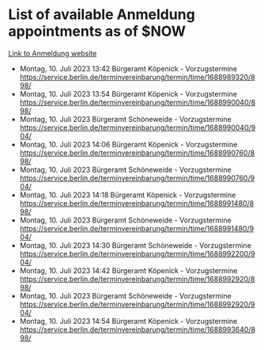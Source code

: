 # List of available Anmeldung appointments as of $NOW
[Link to Anmeldung website](https://service.berlin.de/terminvereinbarung/termin/tag.php?termin=1&anliegen[]=120686&dienstleisterlist=122210,122217,327316,122219,327312,122227,327314,122231,327346,122243,327348,122254,122252,329742,122260,329745,122262,329748,122271,327278,122273,327274,122277,327276,330436,122280,327294,122282,327290,122284,327292,122291,327270,122285,327266,122286,327264,122296,327268,150230,329760,122297,327286,122294,327284,122312,329763,122314,329775,122304,327330,122311,327334,122309,327332,317869,122281,327352,122279,329772,122283,122276,327324,122274,327326,122267,329766,122246,327318,122251,327320,122257,327322,122208,327298,122226,327300&herkunft=http%3A%2F%2Fservice.berlin.de%2Fdienstleistung%2F120686%2F)
- Montag, 10. Juli 2023 13:42 Bürgeramt Köpenick - Vorzugstermine https://service.berlin.de/terminvereinbarung/termin/time/1688989320/898/
- Montag, 10. Juli 2023 13:54 Bürgeramt Köpenick - Vorzugstermine https://service.berlin.de/terminvereinbarung/termin/time/1688990040/898/
- Montag, 10. Juli 2023  Bürgeramt Schöneweide - Vorzugstermine https://service.berlin.de/terminvereinbarung/termin/time/1688990040/904/
- Montag, 10. Juli 2023 14:06 Bürgeramt Köpenick - Vorzugstermine https://service.berlin.de/terminvereinbarung/termin/time/1688990760/898/
- Montag, 10. Juli 2023  Bürgeramt Schöneweide - Vorzugstermine https://service.berlin.de/terminvereinbarung/termin/time/1688990760/904/
- Montag, 10. Juli 2023 14:18 Bürgeramt Köpenick - Vorzugstermine https://service.berlin.de/terminvereinbarung/termin/time/1688991480/898/
- Montag, 10. Juli 2023  Bürgeramt Schöneweide - Vorzugstermine https://service.berlin.de/terminvereinbarung/termin/time/1688991480/904/
- Montag, 10. Juli 2023 14:30 Bürgeramt Schöneweide - Vorzugstermine https://service.berlin.de/terminvereinbarung/termin/time/1688992200/904/
- Montag, 10. Juli 2023 14:42 Bürgeramt Köpenick - Vorzugstermine https://service.berlin.de/terminvereinbarung/termin/time/1688992920/898/
- Montag, 10. Juli 2023  Bürgeramt Schöneweide - Vorzugstermine https://service.berlin.de/terminvereinbarung/termin/time/1688992920/904/
- Montag, 10. Juli 2023 14:54 Bürgeramt Köpenick - Vorzugstermine https://service.berlin.de/terminvereinbarung/termin/time/1688993640/898/
